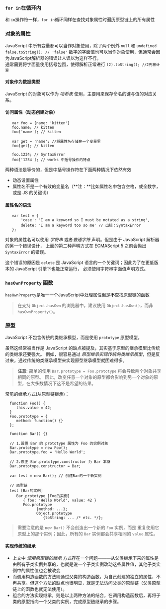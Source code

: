 ### `for in`在循环内
 和 `in`操作符一样，`for in`循环同样在查找对象属性时遍历原型链上的所有属性

### 对象的属性
 JavaScript 中所有变量都可以当作对象使用，除了两个例外 `null` 和 `undefined`
 `false.toString(); // 'false'`
 数字的字面值也可以当作对象使用，但通常会因为JavaScript解析器的错误让人误以为这样不行。  
 通常需要将字面量使用括号包围，使得解析正常进行
 `(2).toString(); //2先被计算`

 #### 对象作为数据类型
 JavaScript 的对象可以作为 *哈希表* 使用，主要用来保存命名的键与值的对应关系。
 #### 访问属性（动态创建对象）
 ```
    var foo = {name: 'kitten'}
    foo.name; // kitten
    foo['name']; // kitten

    var get = 'name'; //将属性名存储在一个变量里
    foo[get]; // kitten

    foo.1234; // SyntaxError
    foo['1234']; // works 中括号操作的特点
 ```
 两种语法是等价的，但是中括号操作符在下面两种情况下依然有效
 * 动态设置属性
 * 属性名不是一个有效的变量名（**注：**比如属性名中包含空格，或全数字，或是 JS 的关键词）
 #### 属性名的语法
 ```
    var test = {
        'case': 'I am a keyword so I must be notated as a string',
        delete: 'I am a keyword too so me' // 出错：SyntaxError
    };
 ```
 对象的属性名可以使用 *字符串* 或者*普通字符* 声明。但是由于 JavaScript 解析器的另一个错误设计， 上面的第二种声明方式在 ECMAScript 5 之前会抛出 `SyntaxError` 的错误。  

 这个错误的原因是 `delete` 是 JavaScript 语言的一个关键词；因此为了在更低版本的 JavaScript 引擎下也能正常运行， 必须使用字符串字面值声明方式。

 ### `hasOwnProperty` 函数
 `hasOwnProperty`是唯一一个JavaScript中处理属性但是**不**查找原型链的函数
 >  在支持 `Object.hasOwn` 的浏览器中，建议使用 `Object.hasOwn()`，而非 `hasOwnProperty()`。

 ### 原型
 JavaScript 不包含传统的类继承模型，而是使用 `prototype` 原型模型。

 虽然这经常被当作是 JavaScript 的缺点被提及，其实基于原型的继承模型比传统的类继承还要强大。 例如，很容易通过 *原型继承实现传统的类继承模型*，但是反过来，通过传统的类继承模型来实现原型继承模型就困难得多。

 > **注意:** 简单的使用 `Bar.prototype = Foo.prototype` 将会导致两个对象共享相同的原型。 因此，改变任意一个对象的原型都会影响到另一个对象的原型，在大多数情况下这不是希望的结果。  

 常见的继承方式(从原型链继承)：
 ```
   function Foo() {
      this.value = 42;
   }
   Foo.prototype = {
      method: function() {}
   };

   function Bar() {}

   // 1.设置 Bar 的 prototype 属性为 Foo 的实例对象
   Bar.prototype = new Foo();
   Bar.prototype.foo = 'Hello World';

   // 2.修正 Bar.prototype.constructor 为 Bar 本身
   Bar.prototype.constructor = Bar;

   var test = new Bar(); // 创建Bar的一个新实例

   // 原型链
   test [Bar的实例]
      Bar.prototype [Foo的实例] 
         { foo: 'Hello World', value: 42 }
         Foo.prototype
               {method: ...};
               Object.prototype
                  {toString: ... /* etc. */};
 ```
 > 需要注意的是 `new Bar()` 不会创造出一个新的 `Foo` 实例，而是 重复使用它原型上的那个实例；因此，所有的 `Bar` 实例都会共享相同的 `value` 属性。

 #### 实现传统的继承
 * 上文中 *使用原型链的继承* 方式存在一个问题———从父类继承下来的属性是由所有子类实例共享的，也就是说一个子类实例改动这些属性值，其他子类实例中的属性值也会被改变
 * 而调用构造函数的方法则通过父类的构造函数，为自己创建的独立的属性，不再共享。但这个方法的缺点也很明显，就是无法访问父类的原型链（父类原型链上的函数也就无法使用）。
 * 组合的方法实现继承，则是以上两种方法的结合，在调用构造函数后，再将子类的原型指向一个父类的实例，完成原型链继承的步骤。
 